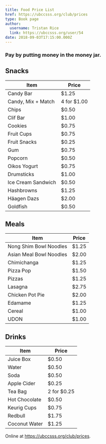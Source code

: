```yaml
---
title: Food Price List 
href: https://ubccsss.org/club/prices
type: Book page
author:
  username: Tristan Rice
  link: https://ubccsss.org/user/54
date: 2018-09-03T17:15:00.000Z
---
```


<div class="field field-name-body field-type-text-with-summary field-label-hidden"><div class="field-items"><div class="field-item even"><style>
@media print {
body .main-container  .row {
max-width: initial !important;
}
.about, #block-block-5, .breadcrumb, footer {
display: none;
}
}

</style><h3>Pay by putting money in the money jar.</h3>
<div class="row">
<div class="col-md-6 col-xs-6">
<h2>Snacks</h2>
<table class="table table-striped table-hover" style="width: 100%">
<thead>
<tr>
<th>Item</th>
<th style="width:1px">Price</th>
</tr>
</thead>
<tbody>
<tr>
<td>Candy Bar</td>
<td>$1.25</td>
</tr>
<tr>
<td>Candy, Mix + Match</td>
<td style="white-space: nowrap;">4 for $1.00</td>
</tr>
<tr>
<td>Chips</td>
<td>$0.50</td>
</tr>
<tr>
<td>Clif Bar</td>
<td>$1.00</td>
</tr>
<tr>
<td>Cookies</td>
<td>$0.75</td>
</tr>
<tr>
<td>Fruit Cups</td>
<td>$0.75</td>
</tr>
<tr>
<td>Fruit Snacks</td>
<td>$0.25</td>
</tr>
<!-- <tr><td>Granola Bar (Nature Valley, Kellogg's)</td><td>$0.50</td></tr> --><tr>
<td>Gum</td>
<td>$0.75</td>
</tr>
<tr>
<td>Popcorn</td>
<td>$0.50</td>
</tr>
<tr>
<td>Oikos Yogurt</td>
<td>$0.75</td>
</tr>
<tr>
<td>Drumsticks</td>
<td>$1.00</td>
</tr>
<tr>
<td>Ice Cream Sandwich</td>
<td>$0.50</td>
</tr>
<tr>
<td>Hashbrowns</td>
<td>$1.25</td>
</tr>
<tr>
<td>H&#xE4;agen Dazs</td>
<td>$2.00</td>
</tr>
<tr>
<td>Goldfish</td>
<td>$0.50</td>
</tr>
</tbody>
</table>
</div>
<div class="col-md-6 col-xs-6">
<h2>Meals</h2>
<table class="table table-striped table-hover" style="width: 100%">
<thead>
<tr>
<th>Item</th>
<th style="width:1px">Price</th>
</tr>
</thead>
<tbody>
<tr>
<td>Nong Shim Bowl Noodles</td>
<td>$1.25</td>
</tr>
<tr>
<td>Asian Meal Bowl Noodles</td>
<td>$2.00</td>
</tr>
<!-- <tr><td>Burrito</td><td>$0.75</td></tr> --><tr>
<td>Chimichanga</td>
<td>$1.25</td>
</tr>
<tr>
<td>Pizza Pop</td>
<td>$1.50</td>
</tr>
<tr>
<td>Pizzas</td>
<td>$1.25</td>
</tr>
<tr>
<td>Lasagna</td>
<td>$2.75</td>
</tr>
<tr>
<td>Chicken Pot Pie</td>
<td>$2.00</td>
</tr>
<tr>
<td>Edamame</td>
<td>$1.25</td>
</tr>
<tr>
<td>Cereal</td>
<td>$1.00</td>
</tr>
<tr>
<td>UDON</td>
<td>$1.00</td>
</tr>
</tbody>
</table>
<h2>Drinks</h2>
<table class="table table-striped table-hover" style="width: 100%">
<thead>
<tr>
<th>Item</th>
<th style="width:1px">Price</th>
</tr>
</thead>
<tbody>
<!-- <tr><td>Energy Drink</td><td>$2.50</td></tr> --><tr>
<td>Juice Box</td>
<td>$0.50</td>
</tr>
<tr>
<td>Water</td>
<td>$0.50</td>
</tr>
<tr>
<td>Soda</td>
<td>$0.50</td>
</tr>
<tr>
<td>Apple Cider</td>
<td>$0.25</td>
</tr>
<!-- <tr><td>Mango Juice</td><td>$0.75</td></tr> --><tr>
<td>Tea Bag</td>
<td style="white-space: nowrap;">2 for $0.25</td>
</tr>
<!-- <tr><td>Soylent (Regular)</td><td>$3.50</td></tr> --><!-- <tr><td>Soylent (Flavored)</td><td>$3.75</td></tr> --><tr>
<td>Hot Chocolate</td>
<td>$0.50</td>
</tr>
<tr>
<td>Keurig Cups</td>
<td>$0.75</td>
</tr>
<tr>
<td>Redbull</td>
<td>$1.75</td>
</tr>
<tr>
<td>Coconut Water</td>
<td>$1.25</td>
</tr>
</tbody>
</table>
</div>
</div>
<p>Online at <a href="https://ubccsss.org/club/prices">https://ubccsss.org/club/prices</a>.</p>
</div></div></div>    <footer>
          </footer>